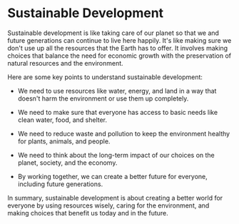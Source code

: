 # Sustainable Development

Sustainable development is like taking care of our planet so that we and future generations can continue to live here happily. It's like making sure we don't use up all the resources that the Earth has to offer. It involves making choices that balance the need for economic growth with the preservation of natural resources and the environment. 

Here are some key points to understand sustainable development: 

- We need to use resources like water, energy, and land in a way that doesn't harm the environment or use them up completely. 

- We need to make sure that everyone has access to basic needs like clean water, food, and shelter. 

- We need to reduce waste and pollution to keep the environment healthy for plants, animals, and people. 

- We need to think about the long-term impact of our choices on the planet, society, and the economy. 

- By working together, we can create a better future for everyone, including future generations. 

In summary, sustainable development is about creating a better world for everyone by using resources wisely, caring for the environment, and making choices that benefit us today and in the future.
